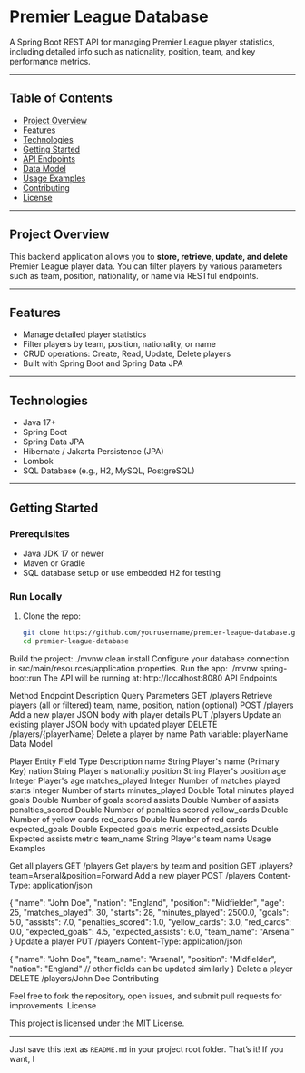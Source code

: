 # Premier League Database

A Spring Boot REST API for managing Premier League player statistics, including detailed info such as nationality, position, team, and key performance metrics.

---

## Table of Contents

- [Project Overview](#project-overview)  
- [Features](#features)  
- [Technologies](#technologies)  
- [Getting Started](#getting-started)  
- [API Endpoints](#api-endpoints)  
- [Data Model](#data-model)  
- [Usage Examples](#usage-examples)  
- [Contributing](#contributing)  
- [License](#license)  

---

## Project Overview

This backend application allows you to **store, retrieve, update, and delete** Premier League player data. You can filter players by various parameters such as team, position, nationality, or name via RESTful endpoints.

---

## Features

- Manage detailed player statistics  
- Filter players by team, position, nationality, or name  
- CRUD operations: Create, Read, Update, Delete players  
- Built with Spring Boot and Spring Data JPA  

---

## Technologies

- Java 17+  
- Spring Boot  
- Spring Data JPA  
- Hibernate / Jakarta Persistence (JPA)  
- Lombok  
- SQL Database (e.g., H2, MySQL, PostgreSQL)  

---

## Getting Started

### Prerequisites

- Java JDK 17 or newer  
- Maven or Gradle  
- SQL database setup or use embedded H2 for testing  

### Run Locally

1. Clone the repo:
   ```bash
   git clone https://github.com/yourusername/premier-league-database.git
   cd premier-league-database
Build the project:
./mvnw clean install
Configure your database connection in src/main/resources/application.properties.
Run the app:
./mvnw spring-boot:run
The API will be running at:
http://localhost:8080
API Endpoints

Method	Endpoint	Description	Query Parameters
GET	/players	Retrieve players (all or filtered)	team, name, position, nation (optional)
POST	/players	Add a new player	JSON body with player details
PUT	/players	Update an existing player	JSON body with updated player
DELETE	/players/{playerName}	Delete a player by name	Path variable: playerName
Data Model

Player Entity
Field	Type	Description
name	String	Player's name (Primary Key)
nation	String	Player's nationality
position	String	Player's position
age	Integer	Player's age
matches_played	Integer	Number of matches played
starts	Integer	Number of starts
minutes_played	Double	Total minutes played
goals	Double	Number of goals scored
assists	Double	Number of assists
penalties_scored	Double	Number of penalties scored
yellow_cards	Double	Number of yellow cards
red_cards	Double	Number of red cards
expected_goals	Double	Expected goals metric
expected_assists	Double	Expected assists metric
team_name	String	Player's team name
Usage Examples

Get all players
GET /players
Get players by team and position
GET /players?team=Arsenal&position=Forward
Add a new player
POST /players
Content-Type: application/json

{
  "name": "John Doe",
  "nation": "England",
  "position": "Midfielder",
  "age": 25,
  "matches_played": 30,
  "starts": 28,
  "minutes_played": 2500.0,
  "goals": 5.0,
  "assists": 7.0,
  "penalties_scored": 1.0,
  "yellow_cards": 3.0,
  "red_cards": 0.0,
  "expected_goals": 4.5,
  "expected_assists": 6.0,
  "team_name": "Arsenal"
}
Update a player
PUT /players
Content-Type: application/json

{
  "name": "John Doe",
  "team_name": "Arsenal",
  "position": "Midfielder",
  "nation": "England"
  // other fields can be updated similarly
}
Delete a player
DELETE /players/John Doe
Contributing

Feel free to fork the repository, open issues, and submit pull requests for improvements.
License

This project is licensed under the MIT License.

---

Just save this text as `README.md` in your project root folder. That’s it! If you want, I 
